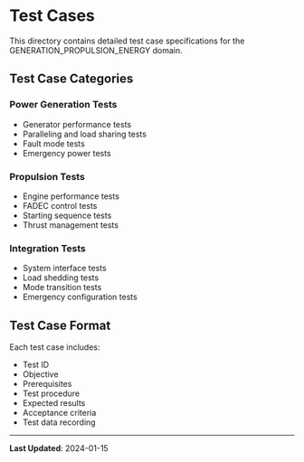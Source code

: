 # Test Cases

This directory contains detailed test case specifications for the GENERATION_PROPULSION_ENERGY domain.

## Test Case Categories

### Power Generation Tests
- Generator performance tests
- Paralleling and load sharing tests
- Fault mode tests
- Emergency power tests

### Propulsion Tests
- Engine performance tests
- FADEC control tests
- Starting sequence tests
- Thrust management tests

### Integration Tests
- System interface tests
- Load shedding tests
- Mode transition tests
- Emergency configuration tests

## Test Case Format

Each test case includes:
- Test ID
- Objective
- Prerequisites
- Test procedure
- Expected results
- Acceptance criteria
- Test data recording

---

**Last Updated**: 2024-01-15
